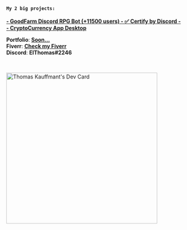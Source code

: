 <!-- <a href="https://github.com/thomasperge"><img src="https://cdn.discordapp.com/attachments/1018205416502607912/1018205471326347264/TryBannerGH.png" width="100%" alt="Thomas Kauffmant's Banner"/></a> -->

#### **``My 2 big projects:``**<br>
**[- GoodFarm Discord RPG Bot (+11500 users) - ✅ Certify by Discord -](https://github.com/thomasperge/GoodFarm-DiscordBot)**<br>
**[- CryptoCurrency App Desktop](https://github.com/thomasperge/CryptoCurrency-Desktop-apps)**<br>

**Portfolio**: **[Soon...](#)**<br>
**Fiverr**: **[Check my Fiverr](https://fr.fiverr.com/elthomasdev/make-a-professional-discord-bot)**<br>
**Discord**: **ElThomas#2246**<br>

<br>

<a href="https://app.daily.dev/Thomasperge"><img src="https://api.daily.dev/devcards/788a1841892f4fd7a87b6b8e29a83cc3.png?r=wup" width="400" alt="Thomas Kauffmant's Dev Card"/></a>